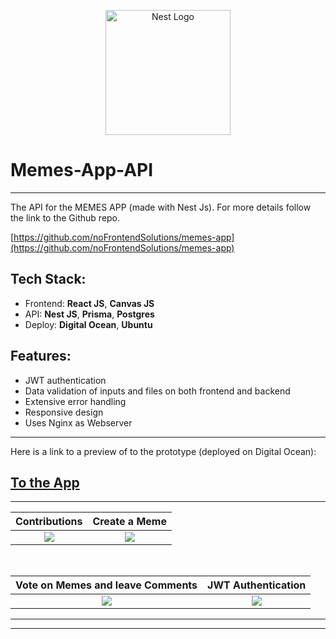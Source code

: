 <p align="center">
  <a href="http://nestjs.com/" target="blank"><img src="https://nestjs.com/img/logo-small.svg" width="200" alt="Nest Logo" /></a>
</p>

# Memes-App-API

---
The API for the MEMES APP (made with Nest Js). For more details follow the link to the Github repo.

[https://github.com/noFrontendSolutions/memes-app](https://github.com/noFrontendSolutions/memes-app)

## Tech Stack:

- Frontend: **React JS**, **Canvas JS**<br>
- API: **Nest JS**, **Prisma**, **Postgres** 
- Deploy: **Digital Ocean**, **Ubuntu**
   

## Features:

- JWT authentication
- Data validation of inputs and files on both frontend and backend
- Extensive error handling
- Responsive design
- Uses Nginx as Webserver 

---
Here is a link to a preview of to the prototype (deployed on Digital Ocean):

[To the App](http://46.101.193.133)
---
---

|                       Contributions                        |                    Create a Meme                    |
| :-------------------------------------------------------------------------: | :-------------------------------------------------------------------------: |
| ![](https://www.dropbox.com/s/ni40z8bmzj96djy/memes-home.jpg?raw=1) | ![](https://www.dropbox.com/s/9rhb4mfzp7bcvl2/memes-creator-wide.jpg?raw=1) |
<br>

|                       Vote on Memes and leave  Comments                     |                     JWT Authentication                     |
| :-------------------------------------------------------------------------: | :-------------------------------------------------------------------------: |
| ![](https://www.dropbox.com/s/y15yv3g0jpneb22/meme-details.jpg?raw=1) | ![](https://www.dropbox.com/s/ypwzw2b9017asn8/login.jpg?raw=1) |

---
---

